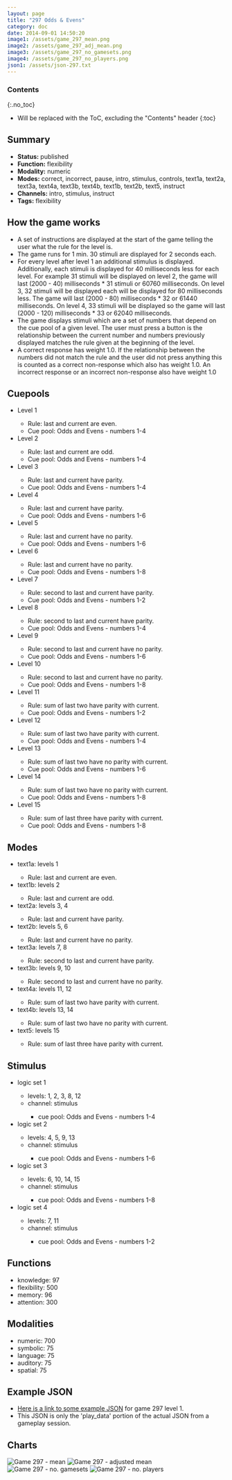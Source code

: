 ```yaml
---
layout: page
title: "297 Odds & Evens"
category: doc
date: 2014-09-01 14:50:20
image1: /assets/game_297_mean.png
image2: /assets/game_297_adj_mean.png
image3: /assets/game_297_no_gamesets.png
image4: /assets/game_297_no_players.png
json1: /assets/json-297.txt
---
```


### Contents
{:.no_toc}

* Will be replaced with the ToC, excluding the "Contents" header
{:toc}

## Summary
<p>
<ul>
<li><strong>Status:</strong> published</li>
<li><strong>Function:</strong> flexibility</li>
<li><strong>Modality:</strong> numeric</li>
<li><strong>Modes:</strong> correct, incorrect, pause, intro, stimulus, controls, text1a, text2a, text3a, text4a, text3b, text4b, text1b, text2b, text5, instruct</li>
<li><strong>Channels:</strong> intro, stimulus, instruct</li>
<li><strong>Tags:</strong> flexibility</li>
</ul>
</p>

## How the game works
<p>
<ul>
<li>A set of instructions are displayed at the start of the game telling the user what the rule for the level is.</li>
<li>The game runs for 1 min. 30 stimuli are displayed for 2 seconds each.</li>
<li>For every level after level 1 an additional stimulus is displayed. Additionally, each stimuli is displayed for 40 milliseconds less for each level. For example 31 stimuli will be displayed on level 2, the game will last (2000 - 40) milliseconds * 31 stimuli or 60760 milliseconds. On level 3, 32 stimuli will be displayed each will be displayed for 80 milliseconds less. The game will last (2000 - 80) milliseconds * 32 or  61440 milliseconds. On level 4, 33 stimuli will be displayed so the game will last (2000 - 120) milliseconds * 33 or 62040 milliseconds. </li>
<li>The game displays stimuli which are a set of numbers that depend on the cue pool of a given level. The user must press a button is the relationship between the current number and numbers previously displayed matches the rule given at the beginning of the level.</li>
<li>A correct response has weight 1.0. If the relationship between the numbers did not match the rule and the user did not press anything this is counted as a correct non-response which also has weight 1.0. An incorrect response or an incorrect non-response also have weight 1.0</li>
</ul>
</p>


## Cuepools
<p>
<ul>
<li>Level 1</li>
<ul>
<li>Rule: last and current are even.</li>
<li>Cue pool: Odds and Evens - numbers 1-4</li>
</ul>
<li>Level 2</li>
<ul>
<li>Rule: last and current are odd.</li>
<li>Cue pool: Odds and Evens - numbers 1-4</li>
</ul>
<li>Level 3</li>
<ul>
<li>Rule: last and current have parity.</li>
<li>Cue pool: Odds and Evens - numbers 1-4</li>
</ul>
<li>Level 4</li>
<ul>
<li>Rule: last and current have parity.</li>
<li>Cue pool: Odds and Evens - numbers 1-6</li>
</ul>
<li>Level 5</li>
<ul>
<li>Rule: last and current have no parity.</li>
<li>Cue pool: Odds and Evens - numbers 1-6</li>
</ul>
<li>Level 6</li>
<ul>
<li>Rule: last and current have no parity.</li>
<li>Cue pool: Odds and Evens - numbers 1-8</li>
</ul>
<li>Level 7</li>
<ul>
<li>Rule: second to last and current have parity.</li>
<li>Cue pool: Odds and Evens - numbers 1-2</li>
</ul>
<li>Level 8</li>
<ul>
<li>Rule: second to last and current have parity.</li>
<li>Cue pool: Odds and Evens - numbers 1-4</li>
</ul>
<li>Level 9</li>
<ul>
<li>Rule: second to last and current have no parity.</li>
<li>Cue pool: Odds and Evens - numbers 1-6</li>
</ul>
<li>Level 10</li>
<ul>
<li>Rule: second to last and current have no parity.</li>
<li>Cue pool: Odds and Evens - numbers 1-8</li>
</ul>
<li>Level 11</li>
<ul>
<li>Rule: sum of last two have parity with current.</li>
<li>Cue pool: Odds and Evens - numbers 1-2</li>
</ul>
<li>Level 12</li>
<ul>
<li>Rule: sum of last two have parity with current.</li>
<li>Cue pool: Odds and Evens - numbers 1-4</li>
</ul>
<li>Level 13</li>
<ul>
<li>Rule: sum of last two have no parity with current.</li>
<li>Cue pool: Odds and Evens - numbers 1-6</li>
</ul>
<li>Level 14</li>
<ul>
<li>Rule: sum of last two have no parity with current.</li>
<li>Cue pool: Odds and Evens - numbers 1-8</li>
</ul>
<li>Level 15</li>
<ul>
<li>Rule: sum of last three have parity with current.</li>
<li>Cue pool: Odds and Evens - numbers 1-8</li>
</ul>
</ul>
</p>

## Modes
<p>
<ul>
<li>text1a: levels 1</li>
<ul>
<li>Rule: last and current are even.</li>
</ul>
<li>text1b: levels 2</li>
<ul>
<li>Rule: last and current are odd.</li>
</ul>
<li>text2a: levels 3, 4</li>
<ul>
<li>Rule: last and current have parity.</li>
</ul>
<li>text2b: levels 5, 6</li>
<ul>
<li>Rule: last and current have no parity.</li>
</ul>
<li>text3a: levels 7, 8</li>
<ul>
<li>Rule: second to last and current have parity.</li>
</ul>
<li>text3b: levels 9, 10</li>
<ul>
<li>Rule: second to last and current have no parity.</li>
</ul>
<li>text4a: levels 11, 12</li>
<ul>
<li>Rule: sum of last two have parity with current.</li>
</ul>
<li>text4b: levels 13, 14</li>
<ul>
<li>Rule: sum of last two have no parity with current.</li>
</ul>
<li>text5: levels 15</li>
<ul>
<li>Rule: sum of last three have parity with current.</li>
</ul>
</ul>
</p>

## Stimulus
<p>
<ul>
<li>logic set 1</li>
<ul>
<li>levels: 1, 2, 3, 8, 12</li>
<li>channel: stimulus</li>
<ul>
<li>cue pool: Odds and Evens - numbers 1-4</li>
</ul>
</ul>
<li>logic set 2</li>
<ul>
<li>levels: 4, 5, 9, 13</li>
<li>channel: stimulus</li>
<ul>
<li>cue pool: Odds and Evens - numbers 1-6</li>
</ul>
</ul>
<li>logic set 3</li>
<ul>
<li>levels: 6, 10, 14, 15</li>
<li>channel: stimulus</li>
<ul>
<li>cue pool: Odds and Evens - numbers 1-8</li>
</ul>
</ul>
<li>logic set 4</li>
<ul>
<li>levels: 7, 11</li>
<li>channel: stimulus</li>
<ul>
<li>cue pool: Odds and Evens - numbers 1-2</li>
</ul>
</ul>
</ul>
</p>

## Functions
<p>
<ul>
<li>knowledge: 97</li>
<li>flexibility: 500</li>
<li>memory: 96</li>
<li>attention: 300</li>
</ul>
</p>

## Modalities
<p>
<ul>
<li>numeric: 700</li>
<li>symbolic: 75</li>
<li>language: 75</li>
<li>auditory: 75</li>
<li>spatial: 75</li>
</ul>
</p>

## Example JSON
<p>
<ul>
<li><a href="{{ page.json1 }}">Here is a link to some example JSON</a> for game 297 level 1.</li>
<li>This JSON is only the 'play_data' portion of the actual JSON from a gameplay session.</li>
</ul>
</p>

## Charts
![Game 297 - mean]({{page.image1}})
![Game 297 - adjusted mean]({{page.image2}})
![Game 297 - no. gamesets]({{page.image3}})
![Game 297 - no. players]({{page.image4}})



